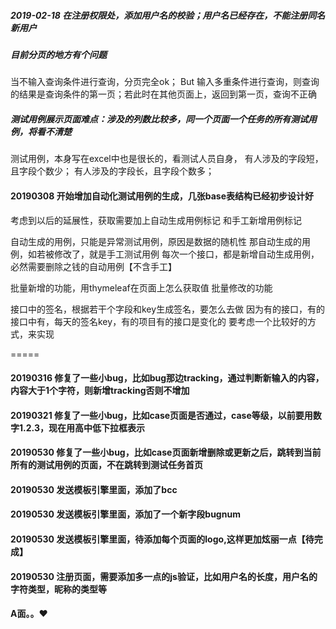 ##### 2019-02-18 在注册权限处，添加用户名的校验；用户名已经存在，不能注册同名新用户


##### 目前分页的地方有个问题
当不输入查询条件进行查询，分页完全ok；
But 输入多重条件进行查询，则查询的结果是查询条件的第一页；若此时在其他页面上，返回到第一页，查询不正确

##### 测试用例展示页面难点：涉及的列数比较多，同一个页面一个任务的所有测试用例，将看不清楚
测试用例，本身写在excel中也是很长的，看测试人员自身，
有人涉及的字段短，且字段个数少；
有人涉及的字段长，且字段个数多；



#### 20190308 开始增加自动化测试用例的生成，几张base表结构已经初步设计好
考虑到以后的延展性，获取需要加上自动生成用例标记 和手工新增用例标记

自动生成的用例，只能是异常测试用例，原因是数据的随机性
那自动生成的用例，如若被修改了，就是手工测试用例
每次一个接口，都是新增自动生成用例，必然需要删除之钱的自动用例【不含手工】

批量新增的功能，用thymeleaf在页面上怎么获取值
批量修改的功能

接口中的签名，根据若干个字段和key生成签名，要怎么去做
因为有的接口，有的接口中有，每天的签名key，有的项目有的接口是变化的
要考虑一个比较好的方式，来实现

=====
#### 20190316 修复了一些小bug，比如bug那边tracking，通过判断新输入的内容，内容大于1个字符，则新增tracking否则不增加
#### 20190321 修复了一些小bug，比如case页面是否通过，case等级，以前要用数字1.2.3，现在用高中低下拉框表示


#### 20190530 修复了一些小bug，比如case页面新增删除或更新之后，跳转到当前所有的测试用例的页面，不在跳转到测试任务首页
#### 20190530 发送模板引擎里面，添加了bcc
#### 20190530 发送模板引擎里面，添加了一个新字段bugnum
#### 20190530 发送模板引擎里面，待添加每个页面的logo,这样更加炫丽一点【待完成】
#### 20190530 注册页面，需要添加多一点的js验证，比如用户名的长度，用户名的字符类型，昵称的类型等


#### A面。。❤

